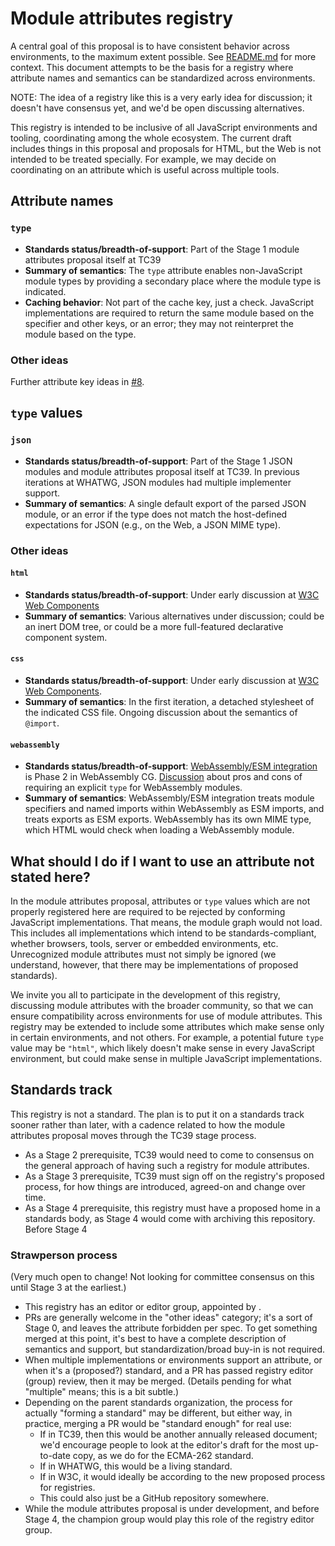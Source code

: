 # Module attributes registry

A central goal of this proposal is to have consistent behavior across environments, to the maximum extent possible. See [README.md](./README.md) for more context. This document attempts to be the basis for a registry where attribute names and semantics can be standardized across environments.

NOTE: The idea of a registry like this is a very early idea for discussion; it doesn't have consensus yet, and we'd be open discussing alternatives.

This registry is intended to be inclusive of all JavaScript environments and tooling, coordinating among the whole ecosystem. The current draft includes things in this proposal and proposals for HTML, but the Web is not intended to be treated specially. For example, we may decide on coordinating on an attribute which is useful across multiple tools.

## Attribute names

### `type`

- **Standards status/breadth-of-support**: Part of the Stage 1 module attributes proposal itself at TC39
- **Summary of semantics**: The `type` attribute enables non-JavaScript module types by providing a secondary place where the module type is indicated.
- **Caching behavior**: Not part of the cache key, just a check. JavaScript implementations are required to return the same module based on the specifier and other keys, or an error; they may not reinterpret the module based on the type.

### Other ideas

Further attribute key ideas in [#8](https://github.com/tc39/proposal-module-attributes/issues/8).

## `type` values

### `json`

- **Standards status/breadth-of-support**: Part of the Stage 1 JSON modules and module attributes proposal itself at TC39. In previous iterations at WHATWG, JSON modules had multiple implementer support.
- **Summary of semantics**: A single default export of the parsed JSON module, or an error if the type does not match the host-defined expectations for JSON (e.g., on the Web, a JSON MIME type).

### Other ideas

#### `html`

- **Standards status/breadth-of-support**: Under early discussion at [W3C Web Components](https://github.com/w3c/webcomponents/issues/645)
- **Summary of semantics**: Various alternatives under discussion; could be an inert DOM tree, or could be a more full-featured declarative component system.

#### `css`

- **Standards status/breadth-of-support**: Under early discussion at [W3C Web Components](https://github.com/w3c/webcomponents/issues/759).
- **Summary of semantics**: In the first iteration, a detached stylesheet of the indicated CSS file. Ongoing discussion about the semantics of `@import`.

#### `webassembly`

- **Standards status/breadth-of-support**: [WebAssembly/ESM integration](https://github.com/webassembly/esm-integration) is Phase 2 in WebAssembly CG. [Discussion](https://github.com/w3c/webcomponents/issues/839) about pros and cons of requiring an explicit `type` for WebAssembly modules.
- **Summary of semantics**: WebAssembly/ESM integration treats module specifiers and named imports within WebAssembly as ESM imports, and treats exports as ESM exports. WebAssembly has its own MIME type, which HTML would check when loading a WebAssembly module.

## What should I do if I want to use an attribute not stated here?

In the module attributes proposal, attributes or `type` values which are not properly registered here are required to be rejected by conforming JavaScript implementations. That means, the module graph would not load. This includes all implementations which intend to be standards-compliant, whether browsers, tools, server or embedded environments, etc. Unrecognized module attributes must not simply be ignored (we understand, however, that there may be implementations of proposed standards).

We invite you all to participate in the development of this registry, discussing module attributes with the broader community, so that we can ensure compatibility across environments for use of module attributes. This registry may be extended to include some attributes which make sense only in certain environments, and not others. For example, a potential future `type` value may be `"html"`, which likely doesn't make sense in every JavaScript environment, but could make sense in multiple JavaScript implementations.

## Standards track

This registry is not a standard. The plan is to put it on a standards track sooner rather than later, with a cadence related to how the module attributes proposal moves through the TC39 stage process.
- As a Stage 2 prerequisite, TC39 would need to come to consensus on the general approach of having such a registry for module attributes.
- As a Stage 3 prerequisite, TC39 must sign off on the registry's proposed process, for how things are introduced, agreed-on and change over time.
- As a Stage 4 prerequisite, this registry must have a proposed home in a standards body, as Stage 4 would come with archiving this repository. Before Stage 4

### Strawperson process

(Very much open to change! Not looking for committee consensus on this until Stage 3 at the earliest.)

- This registry has an editor or editor group, appointed by <insert parent standards body>.
- PRs are generally welcome in the "other ideas" category; it's a sort of Stage 0, and leaves the attribute forbidden per spec. To get something merged at this point, it's best to have a complete description of semantics and support, but standardization/broad buy-in is not required.
- When multiple implementations or environments support an attribute, or when it's a (proposed?) standard, and a PR has passed registry editor (group) review, then it may be merged. (Details pending for what "multiple" means; this is a bit subtle.)
- Depending on the parent standards organization, the process for actually "forming a standard" may be different, but either way, in practice, merging a PR would be "standard enough" for real use:
    - If in TC39, then this would be another annually released document; we'd encourage people to look at the editor's draft for the most up-to-date copy, as we do for the ECMA-262 standard.
    - If in WHATWG, this would be a living standard.
    - If in W3C, it would ideally be according to the new proposed process for registries.
    - This could also just be a GitHub repository somewhere.
- While the module attributes proposal is under development, and before Stage 4, the champion group would play this role of the registry editor group.

